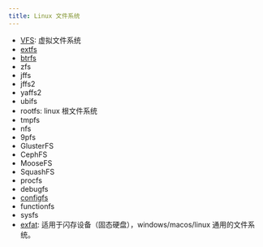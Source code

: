 ```yaml
---
title: Linux 文件系统
---
```



- [VFS](./virtual-file-system.md): 虚拟文件系统
- [extfs](./ext-fs.md)
- [btrfs](./btrfs.md)
- zfs
- jffs
- jffs2
- yaffs2
- ubifs
- rootfs: linux 根文件系统
- tmpfs
- nfs
- 9pfs
- GlusterFS
- CephFS
- MooseFS
- SquashFS
- procfs
- debugfs
- [configfs](./configfs.md)
- functionfs
- sysfs
- [exfat](./exfat.md): 适用于闪存设备（固态硬盘），windows/macos/linux 通用的文件系统。
